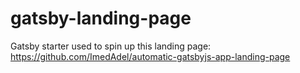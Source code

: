 # gatsby-landing-page

Gatsby starter used to spin up this landing page: https://github.com/ImedAdel/automatic-gatsbyjs-app-landing-page
